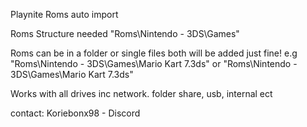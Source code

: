 Playnite Roms auto import

Roms Structure needed "Roms\Nintendo - 3DS\Games"

Roms can be in a folder or single files both will be added just fine!
e.g "Roms\Nintendo - 3DS\Games\Mario Kart 7.3ds" or "Roms\Nintendo - 3DS\Games\Mario Kart 7.3ds" 

Works with all drives inc network. folder share, usb, internal ect

contact:
Koriebonx98 - Discord 
